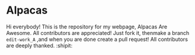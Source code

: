 Alpacas
========

Hi everybody! This is the repository for my webpage, Alpacas Are Awesome. All contributors are appreciated! Just fork it, thenmake a branch ``` edit-work_A ``` ,and when you are done create a pull request! All contributors are deeply thanked. :shipit:
